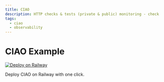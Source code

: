 ```yaml
---
title: CIAO
description: HTTP checks & tests (private & public) monitoring - check the status of your URL
tags:
  - ciao
  - observability
---
```


# CIAO Example

[![Deploy on Railway](https://railway.app/button.svg)](https://railway.app/template/KmJatA)

Deploy CIAO on Railway with one click.